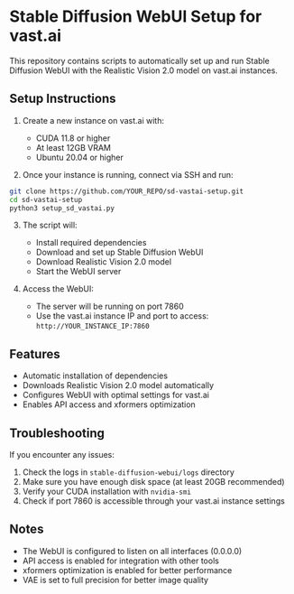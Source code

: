 # Stable Diffusion WebUI Setup for vast.ai

This repository contains scripts to automatically set up and run Stable Diffusion WebUI with the Realistic Vision 2.0 model on vast.ai instances.

## Setup Instructions

1. Create a new instance on vast.ai with:

   - CUDA 11.8 or higher
   - At least 12GB VRAM
   - Ubuntu 20.04 or higher

2. Once your instance is running, connect via SSH and run:

```bash
git clone https://github.com/YOUR_REPO/sd-vastai-setup.git
cd sd-vastai-setup
python3 setup_sd_vastai.py
```

3. The script will:

   - Install required dependencies
   - Download and set up Stable Diffusion WebUI
   - Download Realistic Vision 2.0 model
   - Start the WebUI server

4. Access the WebUI:
   - The server will be running on port 7860
   - Use the vast.ai instance IP and port to access: `http://YOUR_INSTANCE_IP:7860`

## Features

- Automatic installation of dependencies
- Downloads Realistic Vision 2.0 model automatically
- Configures WebUI with optimal settings for vast.ai
- Enables API access and xformers optimization

## Troubleshooting

If you encounter any issues:

1. Check the logs in `stable-diffusion-webui/logs` directory
2. Make sure you have enough disk space (at least 20GB recommended)
3. Verify your CUDA installation with `nvidia-smi`
4. Check if port 7860 is accessible through your vast.ai instance settings

## Notes

- The WebUI is configured to listen on all interfaces (0.0.0.0)
- API access is enabled for integration with other tools
- xformers optimization is enabled for better performance
- VAE is set to full precision for better image quality
